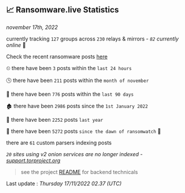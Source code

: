 
## 📈 Ransomware.live Statistics
_november 17th, 2022_

currently tracking `127` groups across `230` relays & mirrors - _`82` currently online_ 📡

Check the recent ransomware posts [here](https://www.ransomware.live/#/recentposts)


⏲ there have been `3` posts within the `last 24 hours`

🕓 there have been `211` posts within the `month of november`

📅 there have been `776` posts within the `last 90 days`

🏚 there have been `2986` posts since the `1st January 2022`

🚀 there have been `2252` posts `last year`

🦕 there have been `5272` posts `since the dawn of ransomwatch` 🐣

there are `61` custom parsers indexing posts

_`20` sites using v2 onion services are no longer indexed - [support.torproject.org](https://support.torproject.org/onionservices/v2-deprecation/)_

> see the project [README](https://github.com/jmousqueton/ransomwatch#readme) for backend technicals



Last update : _Thursday 17/11/2022 02.37 (UTC)_

